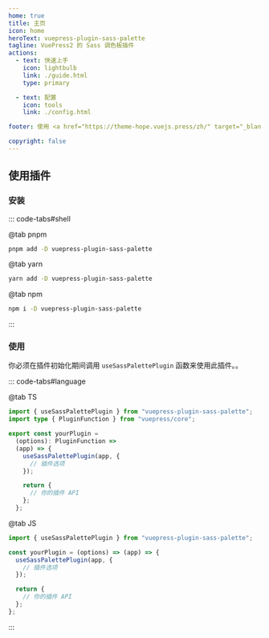 ```yaml
---
home: true
title: 主页
icon: home
heroText: vuepress-plugin-sass-palette
tagline: VuePress2 的 Sass 调色板插件
actions:
  - text: 快速上手
    icon: lightbulb
    link: ./guide.html
    type: primary

  - text: 配置
    icon: tools
    link: ./config.html

footer: 使用 <a href="https://theme-hope.vuejs.press/zh/" target="_blank">VuePress Theme Hope</a> 主题 | MIT 协议, 版权所有 © 2019-present Mr.Hope

copyright: false
---
```


## 使用插件

### 安装

::: code-tabs#shell

@tab pnpm

```bash
pnpm add -D vuepress-plugin-sass-palette
```

@tab yarn

```bash
yarn add -D vuepress-plugin-sass-palette
```

@tab npm

```bash
npm i -D vuepress-plugin-sass-palette
```

:::

### 使用

你必须在插件初始化期间调用 `useSassPalettePlugin` 函数来使用此插件。。

::: code-tabs#language

@tab TS

```ts title="你的插件或主题入口"
import { useSassPalettePlugin } from "vuepress-plugin-sass-palette";
import type { PluginFunction } from "vuepress/core";

export const yourPlugin =
  (options): PluginFunction =>
  (app) => {
    useSassPalettePlugin(app, {
      // 插件选项
    });

    return {
      // 你的插件 API
    };
  };
```

@tab JS

```js title="你的插件或主题入口"
import { useSassPalettePlugin } from "vuepress-plugin-sass-palette";

const yourPlugin = (options) => (app) => {
  useSassPalettePlugin(app, {
    // 插件选项
  });

  return {
    // 你的插件 API
  };
};
```

:::
